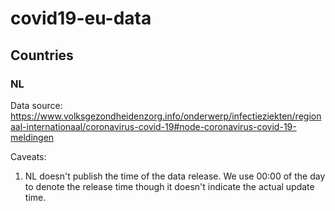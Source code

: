 # covid19-eu-data


## Countries

### NL

Data source: https://www.volksgezondheidenzorg.info/onderwerp/infectieziekten/regionaal-internationaal/coronavirus-covid-19#node-coronavirus-covid-19-meldingen

Caveats:

1. NL doesn't publish the time of the data release. We use 00:00 of the day to denote the release time though it doesn't indicate the actual update time.
